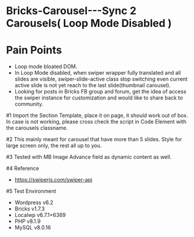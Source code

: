 # Bricks-Carousel---Sync 2 Carousels( Loop Mode Disabled )

# Pain Points
 - Loop mode bloated DOM.
 - In Loop Mode disabled, when swiper wrapper fully translated and all slides are visible, swiper-slide-active class stop switching even current active slide is not yet reach to the last slide(thumbnail carousel).
 - Looking for posts in Bricks FB group and forum, get the idea of access the swiper instance for customization and would like to share back to community.
 
 #1 Import the Section Template, place it on page, it should work out of box. In case is not working, please cross check the script in Code Element with the carousels classname.
 
 #2 This mainly meant for carousel that have more than 5 slides. Style for large screen only, the rest all up to you.
 
 #3 Tested with MB Image Advance field as dynamic content as well.
 
 #4 Reference
  - https://swiperjs.com/swiper-api
 
 #5 Test Environment
  - Wordpress v6.2
  - Bricks v1.7.3
  - Localwp v6.7.1+6369
  - PHP v8.1.9
  - MySQL v8.0.16
